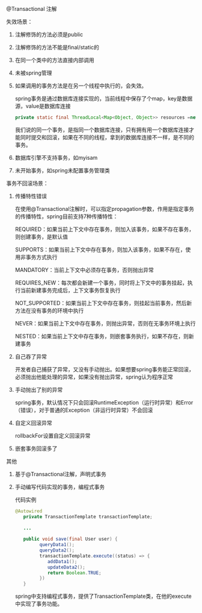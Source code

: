 @Transactional 注解

失效场景：

1. 注解修饰的方法必须是public

2. 注解修饰的方法不能是final/static的

3. 在同一个类中的方法直接内部调用

4. 未被spring管理

5. 如果调用的事务方法是在另一个线程中执行的，会失效。

   spring事务是通过数据库连接实现的，当前线程中保存了个map，key是数据源，value是数据库连接

   ```java
   private static final ThreadLocal<Map<Object, Object>> resources =new NamedThreadLocal<>("Transactional resources");
   ```

   我们说的同一个事务，是指同一个数据库连接，只有拥有用一个数据库连接才能同时提交和回滚，如果在不同的线程，拿到的数据库连接不一样，是不同的事务。

6. 数据库引擎不支持事务，如myisam

7. 未开始事务，如spring未配置事务管理类

事务不回滚场景：

1. 传播特性错误

   在使用@Transactional注解时，可以指定propagation参数，作用是指定事务的传播特性，spring目前支持7种传播特性：
   
   REQUIRED：如果当前上下文中存在事务，则加入该事务，如果不存在事务，则创建事务，是默认值
   
   SUPPORTS：如果当前上下文中存在事务，则加入该事务，如果不存在，使用非事务方式执行
   
   MANDATORY：当前上下文中必须存在事务，否则抛出异常
   
   REQUIRES_NEW：每次都会新建一个事务，同时将上下文中的事务挂起，执行当前新建事务完成后，上下文事务恢复执行
   
   NOT_SUPPORTED：如果当前上下文中存在事务，则挂起当前事务，然后新方法在没有事务的环境中执行
   
   NEVER：如果当前上下文中存在事务，则抛出异常，否则在无事务环境上执行
   
   NESTED：如果当前上下文中存在事务，则嵌套事务执行，如果不存在，则新建事务
   
2. 自己吞了异常

   开发者自己捕获了异常，又没有手动抛出。如果想要spring事务能正常回滚，必须抛出他能处理的异常，如果没有抛出异常，spring认为程序正常

3. 手动抛出了别的异常

   spring事务，默认情况下只会回滚RuntimeException（运行时异常）和Error（错误），对于普通的Exception（非运行时异常）不会回滚

4. 自定义回滚异常

   rollbackFor设置自定义回滚异常

5. 嵌套事务回滚多了

其他

1. 基于@Transactional注解，声明式事务

2. 手动编写代码实现的事务，编程式事务

   代码实例

   ```java
   @Autowired
      private TransactionTemplate transactionTemplate;
      
      ...
      
      public void save(final User user) {
            queryData1();
            queryData2();
            transactionTemplate.execute((status) => {
               addData1();
               updateData2();
               return Boolean.TRUE;
            })
      }
   ```

   spring中支持编程式事务，提供了TransactionTemplate类，在他的execute中实现了事务功能。

